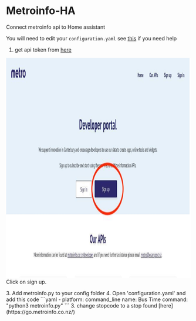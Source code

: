 # Metroinfo-HA
Connect metroinfo api to Home assistant

You will need to edit your `configuration.yaml` see [this](https://www.home-assistant.io/docs/configuration/) if you need help

1. get api token from [here](https://apidevelopers.metroinfo.co.nz)
<p class='img'>
  <img src='/images/Metroinfo-webiste.jpeg' alt='Screenshot of the metroinfo Developer portal' height= "600">
  Click on sign up.
</p>
3. Add metroinfo.py to your config folder
4. Open 'configuration.yaml' and add this code
```yaml
- platform: command_line
  name: Bus Time
  command: "python3 metroinfo.py"
```
3. change stopcode to a stop found [here](https://go.metroinfo.co.nz/) 
